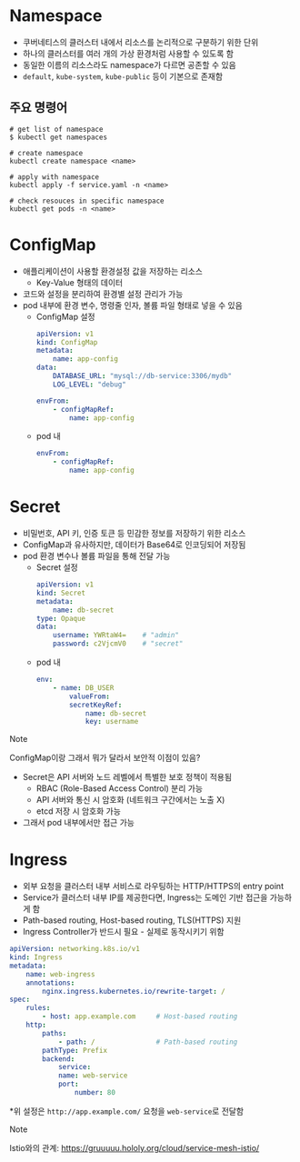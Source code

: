 # Namespace

- 쿠버네티스의 클러스터 내에서 리소스를 논리적으로 구분하기 위한 단위
- 하나의 클러스터를 여러 개의 가상 환경처럼 사용할 수 있도록 함
- 동일한 이름의 리소스라도 namespace가 다르면 공존할 수 있음
- `default`, `kube-system`, `kube-public` 등이 기본으로 존재함

## 주요 명령어

```        
# get list of namespace
$ kubectl get namespaces

# create namespace
kubectl create namespace <name>

# apply with namespace
kubectl apply -f service.yaml -n <name>

# check resouces in specific namespace
kubectl get pods -n <name>
```

# ConfigMap

- 애플리케이션이 사용할 환경설정 값을 저장하는 리소스
    - Key-Value 형태의 데이터
- 코드와 설정을 분리하여 환경별 설정 관리가 가능
- pod 내부에 환경 변수, 명령줄 인자, 볼륨 파일 형태로 넣을 수 있음
    - ConfigMap 설정
        ```yaml
        apiVersion: v1
        kind: ConfigMap
        metadata:
            name: app-config
        data:
            DATABASE_URL: "mysql://db-service:3306/mydb"
            LOG_LEVEL: "debug"

        envFrom:
            - configMapRef:
                name: app-config
        ```
    - pod 내
        ```yaml
        envFrom:
            - configMapRef:
                name: app-config    
        ```

# Secret

- 비밀번호, API 키, 인증 토큰 등 민감한 정보를 저장하기 위한 리소스
- ConfigMap과 유사하지만, 데이터가 Base64로 인코딩되어 저장됨
- pod 환경 변수나 볼륨 파일을 통해 전달 가능
    - Secret 설정
        ```yaml
        apiVersion: v1
        kind: Secret
        metadata:
            name: db-secret
        type: Opaque
        data:
            username: YWRtaW4=    # "admin"
            password: c2VjcmV0    # "secret"
        ```
    - pod 내
        ```yaml
        env:
            - name: DB_USER
                valueFrom:
                secretKeyRef:
                    name: db-secret
                    key: username
        ```
> [!NOTE]
> ConfigMap이랑 그래서 뭐가 달라서 보안적 이점이 있음?

- Secret은 API 서버와 노드 레벨에서 특별한 보호 정책이 적용됨
    - RBAC (Role-Based Access Control) 분리 가능
    - API 서버와 통신 시 암호화 (네트워크 구간에서는 노출 X)
    - etcd 저장 시 암호화 가능
- 그래서 pod 내부에서만 접근 가능

# Ingress

- 외부 요청을 클러스터 내부 서비스로 라우팅하는 HTTP/HTTPS의 entry point
- Service가 클러스터 내부 IP를 제공한다면, Ingress는 도메인 기반 접근을 가능하게 함
- Path-based routing, Host-based routing, TLS(HTTPS) 지원
- Ingress Controller가 반드시 필요 - 실제로 동작시키기 위함

```yaml
apiVersion: networking.k8s.io/v1
kind: Ingress
metadata:
    name: web-ingress
    annotations:
        nginx.ingress.kubernetes.io/rewrite-target: /
spec:
    rules:
        - host: app.example.com     # Host-based routing
    http:
        paths:
            - path: /               # Path-based routing
        pathType: Prefix
        backend:
            service:
            name: web-service
            port:
                number: 80
```

*위 설정은 `http://app.example.com/` 요청을 `web-service`로 전달함

> [!NOTE]
> Istio와의 관계: https://gruuuuu.hololy.org/cloud/service-mesh-istio/